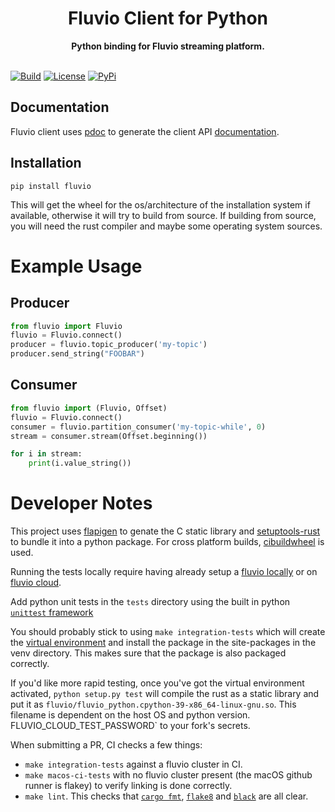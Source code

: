 <h1 align="center">Fluvio Client for Python</h1>
<div align="center">
 <strong>
   Python binding for Fluvio streaming platform.
 </strong>
</div>
<br />

[![Build](https://github.com/infinyon/fluvio-client-python/actions/workflows/cloud.yml/badge.svg)](https://github.com/infinyon/fluvio-client-python/actions/workflows/cloud.yml)
[![License](https://img.shields.io/badge/License-Apache%202.0-blue.svg)](https://github.com/infinyon/fluvio-client-python/blob/master/LICENSE-APACHE)
[![PyPi](https://img.shields.io/pypi/v/fluvio.svg)](https://img.shields.io/pypi/v/fluvio.svg)

## Documentation

Fluvio client uses [pdoc](https://github.com/mitmproxy/pdoc) to generate the client API [documentation](https://infinyon.github.io/fluvio-client-python/fluvio.html).

## Installation

```
pip install fluvio
```

This will get the wheel for the os/architecture of the installation system if available, otherwise it will try to build from source. If building from source, you will need the rust compiler and maybe some operating system sources.

# Example Usage

## Producer
```python
from fluvio import Fluvio
fluvio = Fluvio.connect()
producer = fluvio.topic_producer('my-topic')
producer.send_string("FOOBAR")
```

## Consumer
```python
from fluvio import (Fluvio, Offset)
fluvio = Fluvio.connect()
consumer = fluvio.partition_consumer('my-topic-while', 0)
stream = consumer.stream(Offset.beginning())

for i in stream:
    print(i.value_string())
```

# Developer Notes

This project uses [flapigen](https://github.com/Dushistov/flapigen-rs) to
genate the C static library and
[setuptools-rust](https://github.com/PyO3/setuptools-rust) to bundle it into a
python package. For cross platform builds,
       [cibuildwheel](https://github.com/joerick/cibuildwheel) is used.

Running the tests locally require having already setup a [fluvio
locally](https://www.fluvio.io/docs/getting-started/fluvio-local/) or on
[fluvio cloud](https://cloud.fluvio.io).


Add python unit tests in the `tests` directory using the built in python
[`unittest` framework](https://docs.python.org/3/library/unittest.html)

You should probably stick to using `make integration-tests` which will create the [virtual
environment](https://docs.python.org/3/tutorial/venv.html) and install the
package in the site-packages in the venv directory. This makes sure that the
package is also packaged correctly.

If you'd like more rapid testing, once you've got the virtual environment
activated, `python setup.py test` will compile the rust as a static library and
put it as `fluvio/fluvio_python.cpython-39-x86_64-linux-gnu.so`. This filename
is dependent on the host OS and python version.
FLUVIO_CLOUD_TEST_PASSWORD` to your fork's secrets.

When submitting a PR, CI checks a few things:
* `make integration-tests` against a fluvio cluster in CI.
* `make macos-ci-tests` with no fluvio cluster present (the macOS github runner is flakey) to verify linking is done correctly.
* `make lint`. This checks that [`cargo
fmt`](https://github.com/rust-lang/rustfmt),
[`flake8`](https://pypi.org/project/flake8) and
[`black`](https://pypi.org/project/black/) are all clear.
